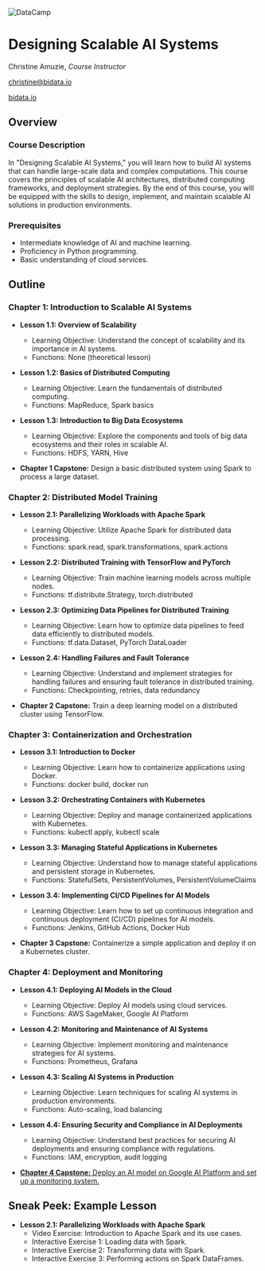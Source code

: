 ![DataCamp](https://miro.medium.com/v2/resize:fit:1400/1*ypaDdrohdvItEcGEKcf7rg.png)

# Designing Scalable AI Systems

Christine Amuzie, _Course Instructor_

christine@bidata.io

[bidata.io](https://bidata.io)

[//]: # ( ## Step 1: Brainstorming)
[//]: 
<-- (### What problem(s) will students learn how to solve?) -->


[//]: # ( - Design and implement scalable AI systems that can handle large-scale data.)
[//]: # ( - Understand the architecture and components of scalable AI solutions.)
[//]: # ( - Optimize AI models for performance and efficiency in production environments.)

[//]: # (### What are the learning objectives of the course?)
[//]: # (- Learn the principles of designing scalable AI architectures.)
[//]: # (- Gain hands-on experience with distributed computing frameworks.)
[//]: # (- Understand how to deploy AI models in scalable production environments.)
[//]: # (- Learn techniques for monitoring and maintaining AI systems at scale.)

[//]: # (### What technologies, packages, or functions will students use?)
[//]: # (- Apache Spark)
[//]: # (- TensorFlow and PyTorch for distributed model training)
[//]: # (- Kubernetes for container orchestration)
[//]: # (- Docker for containerization)
[//]: # (- AWS, GCP, or Azure for cloud services)
[//]: # (- Kafka for data streaming)

[//]: # (### What terms or jargon will you define?)
[//]: # (- Scalability)
[//]: # (- Distributed computing)
[//]: # (- Containerization)
[//]: # (- Orchestration)
[//]: # (- Load balancing)
[//]: # (- Fault tolerance)

[//]: # (### What analogies or heuristics will you use?)
[//]: # (- Comparing single-node and multi-node processing to illustrate the benefits of distributed computing.)
[//]:<-- # - Using the analogy of building a house to explain the importance of a strong foundation (architecture) in AI systems. -->


[//]: # (### What mistakes or misconceptions do you expect?)
[//]: # (- Confusion between scalability and performance optimization.)
[//]: # (- Misunderstanding the complexity of distributed systems.)
[//]: # (- Overlooking the importance of monitoring and maintenance in production environments.)

[//]: # (### What datasets will you use?)
[//]: # (- Publicly available large-scale datasets, such as ImageNet or the Common Crawl dataset.)
[//]: # (- Simulated datasets to illustrate specific scalability challenges.)

[//]: # (## Step 2: Who Is This Course for?)
[//]: # (- Intermediate to advanced learners with experience in AI and machine learning.)
[//]: # (- Data scientists and engineers looking to scale their AI solutions.)
[//]: # (- Professionals with a background in programming and basic knowledge of cloud services.)

[//]: # (## Step 3: Course Outline)

## Overview

### Course Description
In "Designing Scalable AI Systems," you will learn how to build AI systems that can handle large-scale data and complex computations. This course covers the principles of scalable AI architectures, distributed computing frameworks, and deployment strategies. By the end of this course, you will be equipped with the skills to design, implement, and maintain scalable AI solutions in production environments.

### Prerequisites
- Intermediate knowledge of AI and machine learning.
- Proficiency in Python programming.
- Basic understanding of cloud services.


## Outline

### Chapter 1: Introduction to Scalable AI Systems
- **Lesson 1.1: Overview of Scalability**
  - Learning Objective: Understand the concept of scalability and its importance in AI systems.
  - Functions: None (theoretical lesson)

- **Lesson 1.2: Basics of Distributed Computing**
  - Learning Objective: Learn the fundamentals of distributed computing.
  - Functions: MapReduce, Spark basics
 
- **Lesson 1.3: Introduction to Big Data Ecosystems**
  - Learning Objective: Explore the components and tools of big data ecosystems and their roles in scalable AI.
  - Functions: HDFS, YARN, Hive

- **Chapter 1 Capstone:** Design a basic distributed system using Spark to process a large dataset.

### Chapter 2: Distributed Model Training
- **Lesson 2.1: Parallelizing Workloads with Apache Spark**
  - Learning Objective: Utilize Apache Spark for distributed data processing.
  - Functions: spark.read, spark.transformations, spark.actions

- **Lesson 2.2: Distributed Training with TensorFlow and PyTorch**
  - Learning Objective: Train machine learning models across multiple nodes.
  - Functions: tf.distribute.Strategy, torch.distributed
 
- **Lesson 2.3: Optimizing Data Pipelines for Distributed Training**
  - Learning Objective: Learn how to optimize data pipelines to feed data efficiently to distributed models.
  - Functions: tf.data.Dataset, PyTorch DataLoader

- **Lesson 2.4: Handling Failures and Fault Tolerance**
  - Learning Objective: Understand and implement strategies for handling failures and ensuring fault tolerance in distributed training.
  - Functions: Checkpointing, retries, data redundancy
 
- **Chapter 2 Capstone:** Train a deep learning model on a distributed cluster using TensorFlow.

### Chapter 3: Containerization and Orchestration
- **Lesson 3.1: Introduction to Docker**
  - Learning Objective: Learn how to containerize applications using Docker.
  - Functions: docker build, docker run

- **Lesson 3.2: Orchestrating Containers with Kubernetes**
  - Learning Objective: Deploy and manage containerized applications with Kubernetes.
  - Functions: kubectl apply, kubectl scale
 
- **Lesson 3.3: Managing Stateful Applications in Kubernetes**
  - Learning Objective: Understand how to manage stateful applications and persistent storage in Kubernetes.
  - Functions: StatefulSets, PersistentVolumes, PersistentVolumeClaims
    
- **Lesson 3.4: Implementing CI/CD Pipelines for AI Models**
  - Learning Objective: Learn how to set up continuous integration and continuous deployment (CI/CD) pipelines for AI models.
  - Functions: Jenkins, GitHub Actions, Docker Hub

- **Chapter 3 Capstone:** Containerize a simple application and deploy it on a Kubernetes cluster.

### Chapter 4: Deployment and Monitoring
- **Lesson 4.1: Deploying AI Models in the Cloud**
  - Learning Objective: Deploy AI models using cloud services.
  - Functions: AWS SageMaker, Google AI Platform

- **Lesson 4.2: Monitoring and Maintenance of AI Systems**
  - Learning Objective: Implement monitoring and maintenance strategies for AI systems.
  - Functions: Prometheus, Grafana

- **Lesson 4.3: Scaling AI Systems in Production**
  - Learning Objective: Learn techniques for scaling AI systems in production environments.
  - Functions: Auto-scaling, load balancing
  
- **Lesson 4.4: Ensuring Security and Compliance in AI Deployments**
  - Learning Objective: Understand best practices for securing AI deployments and ensuring compliance with regulations.
  - Functions: IAM, encryption, audit logging

- [**Chapter 4 Capstone:** Deploy an AI model on Google AI Platform and set up a monitoring system.](https://github.com/bidata-io/dc-scalable-ai/ch_4/capstone)

[//]: # (## Step 4: Capstone Exercises)

[//]: # (## Step 5: Build ONE complete lesson in the Teach editor)
## Sneak Peek: Example Lesson
- **Lesson 2.1: Parallelizing Workloads with Apache Spark**
  - Video Exercise: Introduction to Apache Spark and its use cases.
  - Interactive Exercise 1: Loading data with Spark.
  - Interactive Exercise 2: Transforming data with Spark.
  - Interactive Exercise 3: Performing actions on Spark DataFrames.

[//]: # (## Step 6: Revisit Course Outline)
[//]: # (- Revisit and refine the outline after building the first complete lesson to ensure alignment with the overall course objectives and structure.)

[//]: # (## Step 7: Write Course Description and List Course Prerequisites)
